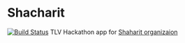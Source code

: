 # Shacharit

[![Build Status](https://travis-ci.org/Shacharit/Shacharit.svg?branch=master)](https://travis-ci.org/Shacharit/Shacharit)
TLV Hackathon app for [Shaharit organizaion](http://zmani.shaharit.org.il/about-shaharit/)

